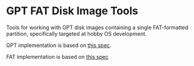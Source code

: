 GPT FAT Disk Image Tools
==========================

Tools for working with GPT disk images containing a single FAT-formatted partition,
specifically targeted at hobby OS development.

GPT implementation is based on [this spec](https://uefi.org/sites/default/files/resources/UEFI_Spec_2_8_final.pdf#G9.1002453).

FAT implementation is based on [this spec](http://read.pudn.com/downloads77/ebook/294884/FAT32%20Spec%20(SDA%20Contribution).pdf)
